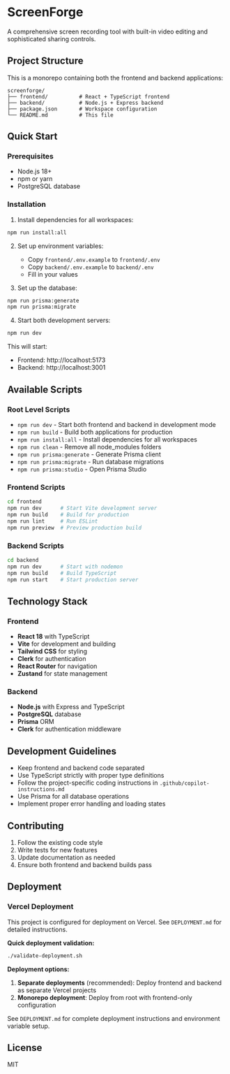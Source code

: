# ScreenForge

A comprehensive screen recording tool with built-in video editing and sophisticated sharing controls.

## Project Structure

This is a monorepo containing both the frontend and backend applications:

```
screenforge/
├── frontend/          # React + TypeScript frontend
├── backend/           # Node.js + Express backend
├── package.json       # Workspace configuration
└── README.md          # This file
```

## Quick Start

### Prerequisites
- Node.js 18+
- npm or yarn
- PostgreSQL database

### Installation

1. Install dependencies for all workspaces:
```bash
npm run install:all
```

2. Set up environment variables:
   - Copy `frontend/.env.example` to `frontend/.env`
   - Copy `backend/.env.example` to `backend/.env`
   - Fill in your values

3. Set up the database:
```bash
npm run prisma:generate
npm run prisma:migrate
```

4. Start both development servers:
```bash
npm run dev
```

This will start:
- Frontend: http://localhost:5173
- Backend: http://localhost:3001

## Available Scripts

### Root Level Scripts
- `npm run dev` - Start both frontend and backend in development mode
- `npm run build` - Build both applications for production
- `npm run install:all` - Install dependencies for all workspaces
- `npm run clean` - Remove all node_modules folders
- `npm run prisma:generate` - Generate Prisma client
- `npm run prisma:migrate` - Run database migrations
- `npm run prisma:studio` - Open Prisma Studio

### Frontend Scripts
```bash
cd frontend
npm run dev      # Start Vite development server
npm run build    # Build for production
npm run lint     # Run ESLint
npm run preview  # Preview production build
```

### Backend Scripts
```bash
cd backend
npm run dev      # Start with nodemon
npm run build    # Build TypeScript
npm run start    # Start production server
```

## Technology Stack

### Frontend
- **React 18** with TypeScript
- **Vite** for development and building
- **Tailwind CSS** for styling
- **Clerk** for authentication
- **React Router** for navigation
- **Zustand** for state management

### Backend
- **Node.js** with Express and TypeScript
- **PostgreSQL** database
- **Prisma** ORM
- **Clerk** for authentication middleware

## Development Guidelines

- Keep frontend and backend code separated
- Use TypeScript strictly with proper type definitions
- Follow the project-specific coding instructions in `.github/copilot-instructions.md`
- Use Prisma for all database operations
- Implement proper error handling and loading states

## Contributing

1. Follow the existing code style
2. Write tests for new features
3. Update documentation as needed
4. Ensure both frontend and backend builds pass

## Deployment

### Vercel Deployment

This project is configured for deployment on Vercel. See `DEPLOYMENT.md` for detailed instructions.

**Quick deployment validation:**
```bash
./validate-deployment.sh
```

**Deployment options:**
1. **Separate deployments** (recommended): Deploy frontend and backend as separate Vercel projects
2. **Monorepo deployment**: Deploy from root with frontend-only configuration

See `DEPLOYMENT.md` for complete deployment instructions and environment variable setup.

## License

MIT
